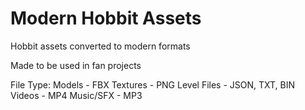 # Modern Hobbit Assets
Hobbit assets converted to modern formats
 
Made to be used in fan projects

File Type:
Models - FBX
Textures - PNG
Level Files - JSON, TXT, BIN
Videos - MP4
Music/SFX - MP3
